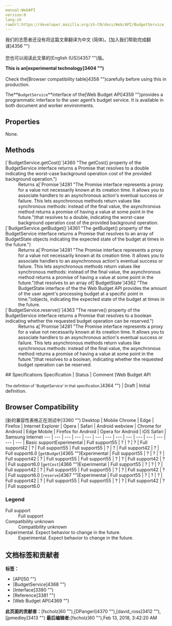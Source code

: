 ```yaml
---
manual:WebAPI
version:0
lang:zh
rawUrl:https://developer.mozilla.org/zh-CN/docs/Web/API/BudgetService
---
```




<bdi>我们的志愿者还没有将这篇文章翻译为<bdi>中文 (简体)</bdi>。[加入我们帮助完成翻译]4356 "")<br></br>您也可以阅读此文章的[English (US)]4357 "")版。</bdi>






**This is an[experimental technology]3404 "")**<br></br>Check the[Browser compatibility table]4358 "")carefully before using this in production.




The**`BudgetService`**interface of the[Web Budget API]4359 "")provides a programmatic interface to the user agent’s budget service. It is available in both document and worker environments.


## Properties<a name="Properties"></a>


None.


## Methods<a name="Methods"></a>
<dl><dt>[`BudgetService.getCost()`]4360 "The getCost() property of the BudgetService interface returns a Promise that resolves to a double indicating the worst-case background operation cost of the provided background operation.")</dt><dd>Returns a[`Promise`]4281 "The Promise interface represents a proxy for a value not necessarily known at its creation time. It allows you to associate handlers to an asynchronous action's eventual success or failure. This lets asynchronous methods return values like synchronous methods: instead of the final value, the asynchronous method returns a promise of having a value at some point in the future.")that resolves to a double, indicating the worst-case background operation cost of the provided background operation.</dd><dt>[`BudgetService.getBudget()`]4361 "The getBudget() property of the BudgetService interface returns a Promise that resolves to an array of BudgetState objects indicating the expected state of the budget at times in the future.")</dt><dd>Returns a[`Promise`]4281 "The Promise interface represents a proxy for a value not necessarily known at its creation time. It allows you to associate handlers to an asynchronous action's eventual success or failure. This lets asynchronous methods return values like synchronous methods: instead of the final value, the asynchronous method returns a promise of having a value at some point in the future.")that resolves to an array of[`BudgetState`]4362 "The BudgetState interface of the the Web Budget API provides the amount of the user agent's processing budget at a specific point in time.")objects, indicating the expected state of the budget at times in the future.</dd><dt>[`BudgetService.reserve()`]4363 "The reserve() property of the BudgetService interface returns a Promise that resolves to a boolean indicating whether the requested budget operation can be reserved.")</dt><dd>Returns a[`Promise`]4281 "The Promise interface represents a proxy for a value not necessarily known at its creation time. It allows you to associate handlers to an asynchronous action's eventual success or failure. This lets asynchronous methods return values like synchronous methods: instead of the final value, the asynchronous method returns a promise of having a value at some point in the future.")that resolves to a boolean, indicating whether the requested budget operation can be reserved.</dd></dl>
## Specifications<a name="Specifications"></a>
Specification | Status | Comment 
[Web Budget API<br></br><small>The definition of &#39;BudgetService&#39; in that specification.</small>]4364 "") | Draft | Initial definition. 


## Browser Compatibility<a name="Browser_Compatibility"></a>
[新的兼容性表格正在测试中<i></i>]3360 "")
<abbr>Desktop<i></i></abbr> | <abbr>Mobile<i></i></abbr> 
<abbr>Chrome<i></i></abbr> | <abbr>Edge<i></i></abbr> | <abbr>Firefox<i></i></abbr> | <abbr>Internet Explorer<i></i></abbr> | <abbr>Opera<i></i></abbr> | <abbr>Safari<i></i></abbr> | <abbr>Android webview<i></i></abbr> | <abbr>Chrome for Android<i></i></abbr> | <abbr>Edge Mobile<i></i></abbr> | <abbr>Firefox for Android<i></i></abbr> | <abbr>Opera for Android<i></i></abbr> | <abbr>iOS Safari<i></i></abbr> | <abbr>Samsung Internet<i></i></abbr> 
 ---  |  ---  |  ---  |  ---  |  ---  |  ---  |  ---  |  ---  |  ---  |  ---  |  ---  |  ---  |  ---  |  ---  | 
Basic support<abbr>Experimental<i></i></abbr> | <abbr>Full support</abbr>55 | <abbr>?</abbr> | <abbr>?</abbr> | <abbr>?</abbr> | <abbr>Full support</abbr>42 | <abbr>?</abbr> | <abbr>Full support</abbr>55 | <abbr>Full support</abbr>55 | <abbr>?</abbr> | <abbr>?</abbr> | <abbr>Full support</abbr>42 | <abbr>?</abbr> | <abbr>Full support</abbr>6.0 
[`getBudget`]4365 "")<abbr>Experimental<i></i></abbr> | <abbr>Full support</abbr>55 | <abbr>?</abbr> | <abbr>?</abbr> | <abbr>?</abbr> | <abbr>Full support</abbr>42 | <abbr>?</abbr> | <abbr>Full support</abbr>55 | <abbr>Full support</abbr>55 | <abbr>?</abbr> | <abbr>?</abbr> | <abbr>Full support</abbr>42 | <abbr>?</abbr> | <abbr>Full support</abbr>6.0 
[`getCost`]4366 "")<abbr>Experimental<i></i></abbr> | <abbr>Full support</abbr>55 | <abbr>?</abbr> | <abbr>?</abbr> | <abbr>?</abbr> | <abbr>Full support</abbr>42 | <abbr>?</abbr> | <abbr>Full support</abbr>55 | <abbr>Full support</abbr>55 | <abbr>?</abbr> | <abbr>?</abbr> | <abbr>Full support</abbr>42 | <abbr>?</abbr> | <abbr>Full support</abbr>6.0 
[`reserve`]4367 "")<abbr>Experimental<i></i></abbr> | <abbr>Full support</abbr>55 | <abbr>?</abbr> | <abbr>?</abbr> | <abbr>?</abbr> | <abbr>Full support</abbr>42 | <abbr>?</abbr> | <abbr>Full support</abbr>55 | <abbr>Full support</abbr>55 | <abbr>?</abbr> | <abbr>?</abbr> | <abbr>Full support</abbr>42 | <abbr>?</abbr> | <abbr>Full support</abbr>6.0 


### Legend<a name="Legend"></a>
<dl><dt><abbr>Full support</abbr></dt><dd>Full support</dd><dt><abbr>Compatibility unknown</abbr></dt><dd>Compatibility unknown</dd><dt><abbr>Experimental. Expect behavior to change in the future.<i></i></abbr></dt><dd>Experimental. Expect behavior to change in the future.</dd></dl>




## 文档标签和贡献者
**标签：**
* [API]50 "")
* [BudgetService]4368 "")
* [Interface]3380 "")
* [Reference]3381 "")
* [Web Budget API]4369 "")

**此页面的贡献者：**[fscholz]60 ""),[DPangerl]4370 ""),[david_ross]3412 ""),[jpmedley]3413 "")
**最后编辑者:**[fscholz]60 ""),<time>Feb 13, 2018, 3:42:20 AM</time>


